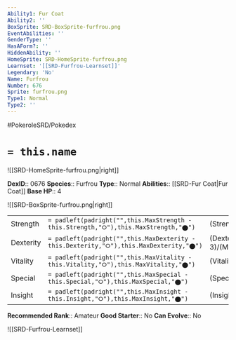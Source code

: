 ```yaml
---
Ability1: Fur Coat
Ability2: ''
BoxSprite: SRD-BoxSprite-furfrou.png
EventAbilities: ''
GenderType: ''
HasAForm?: ''
HiddenAbility: ''
HomeSprite: SRD-HomeSprite-furfrou.png
Learnset: '[[SRD-Furfrou-Learnset]]'
Legendary: 'No'
Name: Furfrou
Number: 676
Sprite: furfrou.png
Type1: Normal
Type2: ''
---
```


#PokeroleSRD/Pokedex

# `= this.name`

![[SRD-HomeSprite-furfrou.png|right]]

**DexID**:: 0676
**Species**:: Furfrou
**Type**:: Normal
**Abilities**:: [[SRD-Fur Coat|Fur Coat]]
**Base HP**:: 4

![[SRD-BoxSprite-furfrou.png|right]]

|           |                                                                                        |                                          |
| --------- | -------------------------------------------------------------------------------------- | ---------------------------------------- |
| Strength  | `= padleft(padright("",this.MaxStrength - this.Strength,"⭘"),this.MaxStrength,"⬤")`    | (Strength::2)/(MaxStrength::5)   |
| Dexterity | `= padleft(padright("",this.MaxDexterity - this.Dexterity,"⭘"),this.MaxDexterity,"⬤")` | (Dexterity:: 3)/(MaxDexterity::6) |
| Vitality  | `= padleft(padright("",this.MaxVitality - this.Vitality,"⭘"),this.MaxVitality,"⬤")`    | (Vitality::2)/(MaxVitality::4)   |
| Special   | `= padleft(padright("",this.MaxSpecial - this.Special,"⭘"),this.MaxSpecial,"⬤")`       | (Special::2)/(MaxSpecial::4)     |
| Insight   | `= padleft(padright("",this.MaxInsight - this.Insight,"⭘"),this.MaxInsight,"⬤")`       | (Insight::2)/(MaxInsight::5)     |

**Recommended Rank**:: Amateur
**Good Starter**:: No
**Can Evolve**:: No

![[SRD-Furfrou-Learnset]]